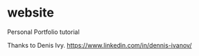 # website
Personal Portfolio tutorial

Thanks to Denis Ivy.
https://www.linkedin.com/in/dennis-ivanov/
